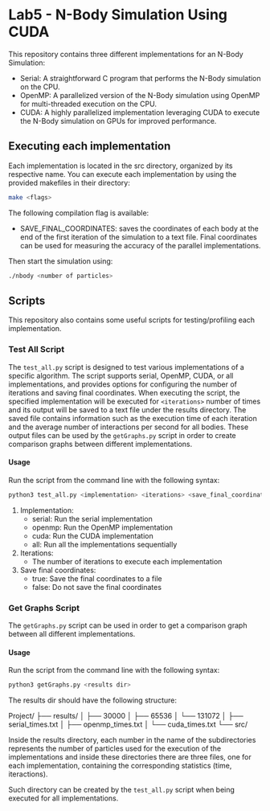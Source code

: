 # Lab5 - N-Body Simulation Using CUDA
This repository contains three different implementations for an N-Body Simulation:
- Serial: A straightforward C program that performs the N-Body simulation on the CPU.
- OpenMP: A parallelized version of the N-Body simulation using OpenMP for multi-threaded execution on the CPU.
- CUDA: A highly parallelized implementation leveraging CUDA to execute the N-Body simulation on GPUs for improved performance.

## **Executing each implementation**
Each implementation is located in the src directory, organized by its respective name.
You can execute each implementation by using the provided makefiles in their directory:

```bash
make <flags>
```
The following compilation flag is available:
- SAVE_FINAL_COORDINATES: saves the coordinates of each body at the end of the first iteration of the simulation to a text file. Final coordinates can be used for measuring the accuracy
                          of the parallel implementations.

Then start the simulation using:

```bash
./nbody <number of particles>
```

## **Scripts**
This repository also contains some useful scripts for testing/profiling each implementation.

### **Test All Script**
The `test_all.py` script is designed to test various implementations of a specific algorithm. The script supports serial, OpenMP, CUDA, or all implementations, and provides options for configuring the number of iterations and saving final coordinates. When executing the script, the specified implementation will be executed for `<iterations>` number of times and its output will be saved to a text file under the results directory. The saved file contains information such as the execution time of each iteration and the average number of interactions per second for all bodies. These output files can be used by the `getGraphs.py` script in order to create comparison graphs between different implementations.

#### **Usage**

Run the script from the command line with the following syntax:

```bash
python3 test_all.py <implementation> <iterations> <save_final_coordinates>
```

1. Implementation:
    - serial: Run the serial implementation
    - openmp: Run the OpenMP implementation
    - cuda: Run the CUDA implementation
    - all: Run all the implementations sequentially
2. Iterations:
    - The number of iterations to execute each implementation
3. Save final coordinates:
    - true: Save the final coordinates to a file
    - false: Do not save the final coordinates

### **Get Graphs Script**

The `getGraphs.py` script can be used in order to get a comparison graph between all different implementations.

#### **Usage**

Run the script from the command line with the following syntax:

```bash
python3 getGraphs.py <results dir>
```

The results dir should have the following structure:

Project/
├── results/
│   ├── 30000
│   ├── 65536
│   └── 131072
│       ├── serial_times.txt
│       ├── openmp_times.txt
│       └── cuda_times.txt
└── src/

Inside the results directory, each number in the name of the subdirectories represents the number of particles used for the execution of the implementations and inside these directories there are three files, one for each implementation, containing the corresponding statistics (time, iteractions).

Such directory can be created by the `test_all.py` script when being executed for all implementations.